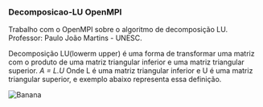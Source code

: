 ### Decomposicao-LU OpenMPI

   Trabalho com o OpenMPI sobre o algoritmo de decomposição LU. 
   Professor: Paulo João Martins - UNESC.
   
   Decomposição LU(lowerm upper) é uma forma de transformar uma matriz
   com o produto de uma matriz triangular inferior e uma matriz triangular superior.
                                                   *A = L.U*
   Onde L é uma matriz triangular inferior e U é uma matriz triangular superior,
   e exemplo abaixo representa essa definição.
                  
  ![Banana](http://cdn.osxdaily.com/wp-content/uploads/2013/07/dancing-banana.gif "Olha a banana dançando!")
 
